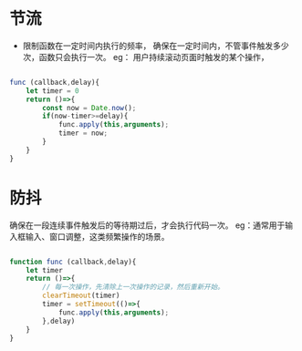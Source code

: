 # 节流


- 限制函数在一定时间内执行的频率， 确保在一定时间内，不管事件触发多少次，函数只会执行一次。
eg： 用户持续滚动页面时触发的某个操作，

```js

func (callback,delay){
    let timer = 0
    return ()=>{
        const now = Date.now();
        if(now-timer>=delay){
            func.apply(this,arguments);
            timer = now;
        }
    }
}

```

# 防抖
确保在一段连续事件触发后的等待期过后，才会执行代码一次。
eg：通常用于输入框输入、窗口调整，这类频繁操作的场景。

```js

function func (callback,delay){
    let timer
    return ()=>{
        // 每一次操作，先清除上一次操作的记录，然后重新开始。
        clearTimeout(timer)
        timer = setTimeout(()=>{
            func.apply(this,arguments);
        },delay)
    }
}

```